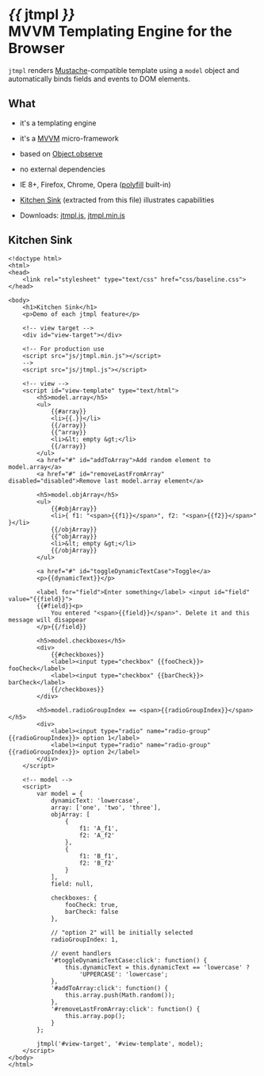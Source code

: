 _{{_ jtmpl _}}_<br>MVVM Templating Engine for the Browser
=========================================================

`jtmpl` renders [Mustache](https://github.com/janl/mustache.js)-compatible template using a `model` object and automatically binds fields and events to DOM elements.


What
-----

* it's a templating engine

* it's a [MVVM](http://en.wikipedia.org/wiki/Model_View_ViewModel) micro-framework

* based on [Object.observe](http://updates.html5rocks.com/2012/11/Respond-to-change-with-Object-observe)

* no external dependencies

* IE 8+, Firefox, Chrome, Opera ([polyfill](https://github.com/jdarling/Object.observe) built-in)

* [Kitchen Sink](kitchensink.html) (extracted from this file) illustrates capabilities

* Downloads: [jtmpl.js](js/jtmpl.js), [jtmpl.min.js](js/jtmpl.min.js)



Kitchen Sink
------------

	<!doctype html>
	<html>
	<head>
		<link rel="stylesheet" type="text/css" href="css/baseline.css">
	</head>
	
	<body>
		<h1>Kitchen Sink</h1>
		<p>Demo of each jtmpl feature</p>

		<!-- view target -->
		<div id="view-target"></div>

		<!-- For production use
		<script src="js/jtmpl.min.js"></script>
		-->
		<script src="js/jtmpl.js"></script>

		<!-- view -->
		<script id="view-template" type="text/html">
			<h5>model.array</h5>
			<ul>
				{{#array}}
				<li>{{.}}</li>
				{{/array}}
				{{^array}}
				<li>&lt; empty &gt;</li>
				{{/array}}
			</ul>
			<a href="#" id="addToArray">Add random element to model.array</a>
			<a href="#" id="removeLastFromArray" disabled="disabled">Remove last model.array element</a>

			<h5>model.objArray</h5>
			<ul>
				{{#objArray}}
				<li>{ f1: "<span>{{f1}}</span>", f2: "<span>{{f2}}</span>" }</li>
				{{/objArray}}
				{{^objArray}}
				<li>&lt; empty &gt;</li>
				{{/objArray}}
			</ul>
		
			<a href="#" id="toggleDynamicTextCase">Toggle</a>
			<p>{{dynamicText}}</p>

			<label for="field">Enter something</label> <input id="field" value="{{field}}">
			{{#field}}<p>
				You entered "<span>{{field}}</span>". Delete it and this message will disappear
			</p>{{/field}}

			<h5>model.checkboxes</h5>
			<div>
				{{#checkboxes}}
				<label><input type="checkbox" {{fooCheck}}> fooCheck</label>
				<label><input type="checkbox" {{barCheck}}> barCheck</label>
				{{/checkboxes}}
			</div>

			<h5>model.radioGroupIndex == <span>{{radioGroupIndex}}</span></h5>
			<div>
				<label><input type="radio" name="radio-group" {{radioGroupIndex}}> option 1</label>
				<label><input type="radio" name="radio-group" {{radioGroupIndex}}> option 2</label>
			</div>
		</script>

		<!-- model -->
		<script>
			var model = {
				dynamicText: 'lowercase',
				array: ['one', 'two', 'three'],
				objArray: [
					{
						f1: 'A_f1',
						f2: 'A_f2'
					},
					{
						f1: 'B_f1',
						f2: 'B_f2'
					}
				],
				field: null,

				checkboxes: {
					fooCheck: true,
					barCheck: false
				},

				// "option 2" will be initially selected
				radioGroupIndex: 1,

				// event handlers
				'#toggleDynamicTextCase:click': function() {
					this.dynamicText = this.dynamicText == 'lowercase' ?
						'UPPERCASE': 'lowercase';
				},
				'#addToArray:click': function() {
					this.array.push(Math.random());
				},
				'#removeLastFromArray:click': function() {
					this.array.pop();
				}
			};

			jtmpl('#view-target', '#view-template', model);
		</script>
	</body>
	</html>
